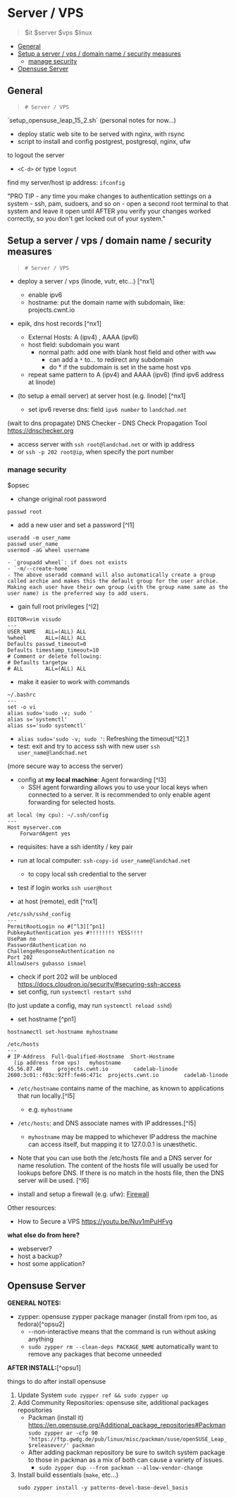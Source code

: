 # Server / VPS
> $it $server $vps $linux

<!-- vim-markdown-toc GitLab -->

* [General](#general)
* [Setup a server / vps / domain name / security measures](#setup-a-server-vps-domain-name-security-measures)
    * [manage security](#manage-security)
* [Opensuse Server](#opensuse-server)

<!-- vim-markdown-toc -->

## General
> `# Server / VPS`

´setup_opensuse_leap_15_2.sh´ (personal notes for now...)
- deploy static web site to be served with nginx, with rsync
- script to install and config postgrest, postgresql, nginx, ufw

to logout the server
- `<C-d>` or type `logout`

find my server/host ip address: `ifconfig`

"PRO TIP - any time you make changes to authentication settings on a system - ssh, pam, sudoers, and so on - open a second root terminal to that system and leave it open until AFTER you verify your changes worked correctly, so you don't get locked out of your system."


## Setup a server / vps / domain name / security measures
> `# Server / VPS`

- deploy a server / vps (linode, vutr, etc...) [^nx1]
    - enable ipv6
    - hostname: put the domain name with subdomain, like: projects.cwnt.io

- epik, dns host records [^nx1]
    - External Hosts: A (ipv4) , AAAA (ipv6)
    - host field: subdomain you want
        - normal path: add one with blank host field and other with `www`
            - can add a `*` to... to redirect any subdomain
            - do * if the subdomain is set in the same host vps
    - repeat same pattern to A (ipv4) and AAAA (ipv6) (find ipv6 address at linode)
- (to setup a email server) at server host (e.g. linode) [^nx1]
    - set ipv6 reverse dns: field `ipv6 number` to `landchad.net`

(wait to dns propagate)
DNS Checker - DNS Check Propagation Tool
https://dnschecker.org

- access server with `ssh root@landchad.net` or with ip address
- or `ssh -p 202 root@ip`, when specify the port number


### manage security 
$opsec

- change original root password
```
passwd root
```

- add a new user and set a password [^l1]
```
useradd -m user_name
passwd user_name
usermod -aG wheel username
```
    - `groupadd wheel`: if does not exists
    - `-m/--create-home`
    - The above useradd command will also automatically create a group called archie and makes this the default group for the user archie. Making each user have their own group (with the group name same as the user name) is the preferred way to add users.

- gain full root privileges [^l2]
```
EDITOR=vim visudo
---
USER_NAME   ALL=(ALL) ALL
%wheel      ALL=(ALL) ALL
Defaults passwd_timeout=0
Defaults timestamp_timeout=10
# Comment or delete following:
# Defaults targetpw
# ALL       ALL=(ALL) ALL
```

- make it easier to work with commands
```
~/.bashrc
---
set -o vi
alias sudo='sudo -v; sudo '
alias s='systemctl'
alias ss='sudo systemctl'
```

- `alias sudo='sudo -v; sudo '`: Refreshing the timeout[^l2].1
- test: exit and try to access ssh with new user `ssh user_name@landchad.net`

(more secure way to access the server)

- config at **my local machine**: Agent forwarding [^l3]
    - SSH agent forwarding allows you to use your local keys when connected to a server. It is recommended to only enable agent forwarding for selected hosts.
```
at local (my cpu): ~/.ssh/config
---
Host myserver.com
    ForwardAgent yes
```

- requisites: have a ssh identity / key pair
- run at local computer: `ssh-copy-id user_name@landchad.net`
    - to copy local ssh credential to the server
- test if login works `ssh user@host`

- at host (remote), edit [^nx1]
```
/etc/ssh/sshd_config
---
PermitRootLogin no #[^l3][^pn1]
PubkeyAuthentication yes #!!!!!!!! YESS!!!!
UsePam no
PasswordAuthentication no
ChallengeResponseAuthentication no
Port 202
AllowUsers gubasso ismael
```

- check if port 202 will be unbloced https://docs.cloudron.io/security/#securing-ssh-access
- set config, run `systemctl restart sshd`

(to just update a config, may run `systemctl reload sshd`)

- set hostname [^pn1]
```
hostnamectl set-hostname myhostname
```

```
/etc/hosts
---
# IP-Address  Full-Qualified-Hostname  Short-Hostname
  (ip address from vps)   myhostname
45.56.87.40     projects.cwnt.io        cadelab-linode
2600:3c01::f03c:92ff:fe46:471c  projects.cwnt.io        cadelab-linode
```

- `/etc/hostname` contains name of the machine, as known to applications that run locally.[^l5]
    - e.g. `myhostname`
- `/etc/hosts`: and DNS associate names with IP addresses.[^l5]
    - `myhostname` may be mapped to whichever IP address the machine can access itself, but mapping it to 127.0.0.1 is unæsthetic.
- Note that you can use both the /etc/hosts file and a DNS server for name resolution. The content of the hosts file will usually be used for lookups before DNS. If there is no match in the hosts file, then the DNS server will be used. [^l6]

- install and setup a firewall (e.g. ufw): [Firewall](articles/it-firewall.md)

Other resources:

- How to Secure a VPS https://youtu.be/Nuv1mPuHFvg

**what else do from here?**

- webserver?
- host a backup?
- host some application?

## Opensuse Server

**GENERAL NOTES:**

- zypper: opensuse zypper package manager (install from rpm too, as fedora)[^opsu2]
    - --non-interactive means that the command is run without asking anything
    - `sudo zypper rm --clean-deps PACKAGE_NAME` automatically want to remove any packages that become unneeded

**AFTER INSTALL:**[^opsu1]

things to do after install opensuse

1. Update System
`sudo zypper ref && sudo zypper up`
2. Add Community Repositories: opensuse site, additional packages repositories
    - Packman (install it) https://en.opensuse.org/Additional_package_repositories#Packman
    `sudo zypper ar -cfp 90 'https://ftp.gwdg.de/pub/linux/misc/packman/suse/openSUSE_Leap_$releasever/' packman`
    - After adding packman repository be sure to switch system package to those in packman as a mix of both can cause a variety of issues.
        - `sudo zypper dup --from packman --allow-vendor-change`
3. Install build essentials (`make`, etc...)
    ```
    sudo zypper install -y patterns-devel-base-devel_basis
    ```



